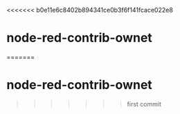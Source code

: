 <<<<<<< b0e11e6c8402b894341ce0b3f6f141fcace022e8
# node-red-contrib-ownet
=======
# node-red-contrib-ownet
>>>>>>> first commit
